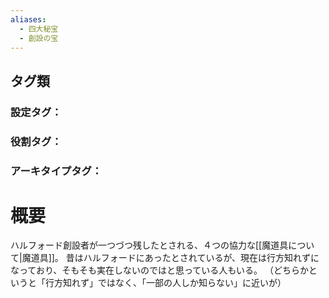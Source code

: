 ```yaml
---
aliases:
  - 四大秘宝
  - 創設の宝
---
```

## タグ類
### 設定タグ：
### 役割タグ：
### アーキタイプタグ：
# 概要
ハルフォード創設者が一つづつ残したとされる、４つの協力な[[魔道具について|魔道具]]。
昔はハルフォードにあったとされているが、現在は行方知れずになっており、そもそも実在しないのではと思っている人もいる。
（どちらかというと「行方知れず」ではなく、「一部の人しか知らない」に近いが）